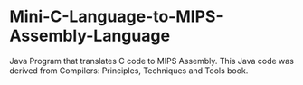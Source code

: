 # Mini-C-Language-to-MIPS-Assembly-Language
Java Program that translates C code to MIPS Assembly.
This Java code was derived from Compilers: Principles, Techniques and Tools book.
